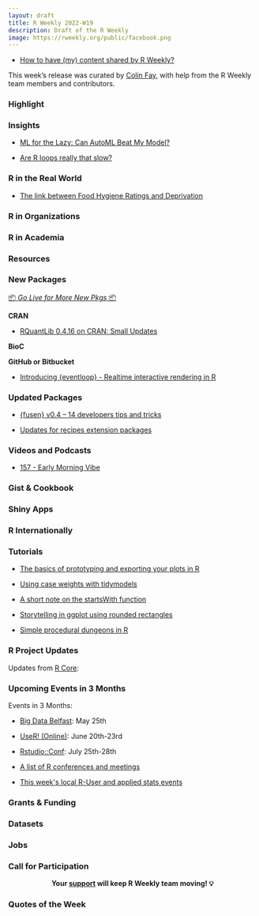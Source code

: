 ```yaml
---
layout: draft
title: R Weekly 2022-W19
description: Draft of the R Weekly
image: https://rweekly.org/public/facebook.png
---
```



+ [How to have (my) content shared by R Weekly?](https://github.com/rweekly/rweekly.org#how-to-have-my-content-shared-by-r-weekly)

This week’s release was curated by [Colin Fay](https://colinfay.me/), with help from the R Weekly team members and contributors.



###  Highlight



### Insights

+ [ML for the Lazy: Can AutoML Beat My Model?](https://jlaw.netlify.app/2022/05/03/ml-for-the-lazy-can-automl-beat-my-model/)

+ [Are R loops really that slow?](https://medium.com/@alwinw/are-r-loops-really-that-slow-1bbf46b21fcb)

### R in the Real World

+ [The link between Food Hygiene Ratings and Deprivation](https://www.jumpingrivers.com/blog/food-hygiene-ratings-uk-deprivation/)

###  R in Organizations



###  R in Academia



###  Resources



###  New Packages

<p class="added-hostname"><a href="https://rweekly.org/live" target="_blank" class="externalLink">📦 <i>Go Live for More New Pkgs</i> 📦</a></p>

**CRAN**

+ [RQuantLib 0.4.16 on CRAN: Small Updates](http://dirk.eddelbuettel.com/blog/2022/05/05/#rquantlib_0.4.16)

**BioC**



**GitHub or Bitbucket**

+ [Introducing {eventloop} - Realtime interactive rendering in R](https://coolbutuseless.github.io/2022/05/06/introducing-eventloop-realtime-interactive-rendering-in-r/)

### Updated Packages

+ [{fusen} v0.4 – 14 developers tips and tricks](https://rtask.thinkr.fr/fusen-v0-4-14-developers-tips-and-tricks/)

+ [Updates for recipes extension packages](https://www.tidyverse.org/blog/2022/05/recipes-update-05-20222/)

###  Videos and Podcasts

+ [157 - Early Morning Vibe](https://nssdeviations.com/157-early-morning-vibe)

### Gist & Cookbook



### Shiny Apps



### R Internationally



###  Tutorials

+ [The basics of prototyping and exporting your plots in R](https://www.rforecology.com/post/exporting-plots-in-r/)

+ [Using case weights with tidymodels](https://www.tidyverse.org/blog/2022/05/case-weights/)

+ [A short note on the startsWith function](https://statisticaloddsandends.wordpress.com/2022/05/05/a-short-note-on-the-startswith-function/)

+ [Storytelling in ggplot using rounded rectangles](https://albert-rapp.de/post/2022-05-01-use-grobs-to-get-rounded-corners/)

+ [Simple procedural dungeons in R](https://www.rostrum.blog/2022/05/01/dungeon/)

<!--<div class="post-more-begin></div><div class="post-more-end"></div>-->

###  R Project Updates

Updates from [R Core](http://developer.r-project.org/blosxom.cgi/R-devel/NEWS):


###  Upcoming Events in 3 Months

Events in 3 Months:


+ [Big Data Belfast](https://www.bigdatabelfast.com/): May 25th

+ [UseR! (Online)](https://user2022.r-project.org/): June 20th-23rd

+ [Rstudio::Conf](https://www.rstudio.com/conference/): July 25th-28th

+ [A list of R conferences and meetings](https://jumpingrivers.github.io/meetingsR/events.html)

+ [This week's local R-User and applied stats events](https://community.rstudio.com/c/irl)

### Grants & Funding


### Datasets

### Jobs




###  Call for Participation


<p class="hide-support added-hostname support-rweekly" style="text-align: center;font-weight: bold;">Your <a class="non-visited externalLink" href="https://www.patreon.com/rweekly" onclick="pas(this)">support</a> will keep R Weekly team moving! 💡</p>

###  Quotes of the Week
